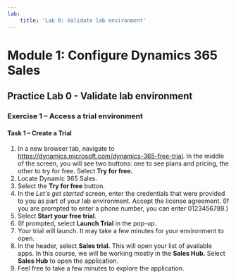 ```yaml
---
lab:
    title: 'Lab 0: Validate lab environment'
---
```


# Module 1: Configure Dynamics 365 Sales

## Practice Lab 0 - Validate lab environment

### Exercise 1 – Access a trial environment

#### Task 1 – Create a Trial
1. In a new browser tab, navigate to https://dynamics.microsoft.com/dynamics-365-free-trial. In the middle of the screen, you will see two buttons: one to see plans and pricing, the other to try for free. Select **Try for free.**
3. Locate Dynamic 365 Sales.
4. Select the **Try for free** button.
5. In the *Let's get started* screen, enter the credentials that were provided to you as part of your lab environment. Accept the license agreement. (If you are prompted to enter a phone number, you can enter 0123456789.)
6. Select **Start your free trial**.
7. (If prompted, select **Launch Trial** in the pop-up.
8. Your trial will launch. It may take a few minutes for your environment to open.
9. In the header, select **Sales trial.** This will open your list of available apps. In this course, we will be working mostly in the **Sales Hub.** Select **Sales Hub** to open the application.
10. Feel free to take a few minutes to explore the application.
